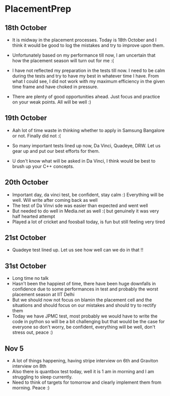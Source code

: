 # PlacementPrep

## 18th October

- It is midway in the placement processes. Today is 18th October and I think it would be good to log the mistakes and try to improve upon them.

- Unfortunately based on my performance till now, I am uncertain that how the placement season will turn out for me :(

- I have not reflected my preparation in the tests till now. I need to be calm during the tests and try to have my best in whatever time I have. From what I could see, I did not work with my maximum efficiency in the given time frame and have choked in pressure.

- There are plenty of good opportunities ahead. Just focus and practice on your weak points. All will be well :)

## 19th October

- Aah lot of time waste in thinking whether to apply in Samsung Bangalore or not. Finally did not :(

- So many important tests lined up now, Da Vinci, Quadeye, DRW. Let us gear up and put our best efforts for them.

- U don't know what will be asked in Da Vinci, I think would be best to brush up your C++ concepts.

## 20th October

- Important day, da vinci test, be confident, stay calm :) Everything will be well. Will write after coming back as well
- The test of Da Vinvi sde was easier than expected and went well
- But needed to do well in Media.net as well :( but genuinely it was very half hearted attempt
- Played a lot of cricket and foosball today, is fun but still feeling very tired
  

## 21st October

- Quadeye test lined up. Let us see how well can we do in that !!

## 31st October

- Long time no talk
- Hasn't been the happiest of time, there have been huge downfalls in confidence due to some performances in test and probably the worst placement season at IIT Delhi
- But we should now not focus on blamin the placement cell and the situations and should focus on our mistakes and should try to rectify them
- Today we have JPMC test, most probably we would have to write the code in python so will be a bit challenging but that would be the case for everyone so don't worry, be confident, everything will be well, don't stress out, peace :)

## Nov 5

- A lot of things happening, having stripe interview on 6th and Graviton interview on 8th
- Also there is quantbox test today, well it is 1 am in morning and I am struggling to sleep currently.
- Need to think of targets for tomorrow and clearly implement them from morning. Peace :)
